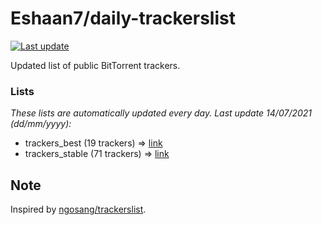 
# Eshaan7/daily-trackerslist 

[![Last update](https://img.shields.io/badge/Last%20update-14/07/2021-blue.svg)](#)

Updated list of public BitTorrent trackers.

### Lists
*These lists are automatically updated every day. Last update 14/07/2021 (_dd/mm/yyyy_):*

* trackers_best (19 trackers) => [link](https://raw.githubusercontent.com/eshaan7/daily-trackerslist/master/trackers_best.txt)
* trackers_stable (71 trackers) => [link](https://raw.githubusercontent.com/eshaan7/daily-trackerslist/master/trackers_stable.txt)

## Note

Inspired by [ngosang/trackerslist](https://github.com/ngosang/trackerslist).
